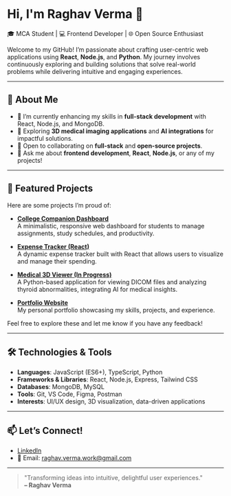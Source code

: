 # Hi, I'm Raghav Verma 👋

🎓 MCA Student | 💻 Frontend Developer | 🌐 Open Source Enthusiast

Welcome to my GitHub! I’m passionate about crafting user-centric web applications using **React**, **Node.js**, and **Python**. My journey involves continuously exploring and building solutions that solve real-world problems while delivering intuitive and engaging experiences.

---

## 🚀 About Me

- 🔭 I’m currently enhancing my skills in **full-stack development** with React, Node.js, and MongoDB.
- 🌱 Exploring **3D medical imaging applications** and **AI integrations** for impactful solutions.
- 👯 Open to collaborating on **full-stack** and **open-source projects**.
- 💬 Ask me about **frontend development**, **React**, **Node.js**, or any of my projects!

---

## 🌟 Featured Projects

Here are some projects I’m proud of:

- **[College Companion Dashboard](https://github.com/Raghaverma/College-Companion)**  
  A minimalistic, responsive web dashboard for students to manage assignments, study schedules, and productivity.

- **[Expense Tracker (React)](https://github.com/Raghaverma/Expense-Tracker)**  
  A dynamic expense tracker built with React that allows users to visualize and manage their spending.

- **[Medical 3D Viewer (In Progress)](https://github.com/Raghaverma/Medical3DViewer)**  
  A Python-based application for viewing DICOM files and analyzing thyroid abnormalities, integrating AI for medical insights.

- **[Portfolio Website](https://github.com/Raghaverma/Portfolio)**  
  My personal portfolio showcasing my skills, projects, and experience.

Feel free to explore these and let me know if you have any feedback!

---

## 🛠️ Technologies & Tools

- **Languages**: JavaScript (ES6+), TypeScript, Python
- **Frameworks & Libraries**: React, Node.js, Express, Tailwind CSS
- **Databases**: MongoDB, MySQL
- **Tools**: Git, VS Code, Figma, Postman
- **Interests**: UI/UX design, 3D visualization, data-driven applications

---

## 📫 Let’s Connect!

- [LinkedIn](https://www.linkedin.com/in/your-profile)  
- 📧 Email: [raghav.verma.work@gmail.com](mailto:raghav.verma.work@gmail.com)

---

> "Transforming ideas into intuitive, delightful user experiences."  
**– Raghav Verma**

